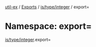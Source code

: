 [util-ex](../README.md) / [Exports](../modules.md) / [is/type/integer](is_type_integer.md) / export=

# Namespace: export=

[is/type/integer](is_type_integer.md).export=
